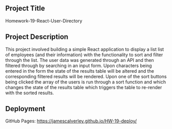 ## Project Title
Homework-19-React-User-Directory

## Project Description
This project involved building a simple React application to display a list list of employees (and their information) with the functionality to sort and filter through the list. The user data was generated through an API and then filtered through by searching in an input form. Upon characters being entered in the form the state of the results table will be altered and the corresponding filtered results will be rendered. Upon one of the sort buttons being clicked the array of the users is run through a sort function and which changes the state of the results table which triggers the table to re-render with the sorted results. 

## Deployment 
GitHub Pages:
https://jamescalverley.github.io/HW-19-deploy/






